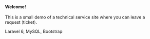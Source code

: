 
<h4>Welcome!</h4>
    <p>This is a small demo of a technical service site where you can leave a request (ticket).</p>
    <p>Laravel 6, MySQL, Bootstrap </p>
